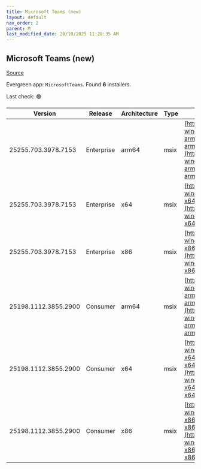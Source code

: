 ```yaml
---
title: Microsoft Teams (new)
layout: default
nav_order: 2
parent: M
last_modified_date: 20/10/2025 11:28:35 AM
---
```


## Microsoft Teams (new)

[Source](https://www.microsoft.com/teams)

Evergreen app: `MicrosoftTeams`. Found **6** installers.

Last check: 🟢

| Version              | Release    | Architecture | Type | URI                                                                                                                                                                                                                                  |
| -------------------- | ---------- | ------------ | ---- | ------------------------------------------------------------------------------------------------------------------------------------------------------------------------------------------------------------------------------------ |
| 25255.703.3978.7153  | Enterprise | arm64        | msix | [https://installer.teams.static.microsoft/production-windows-arm64/25255.703.3978.7153/MSTeams-arm64.msix](https://installer.teams.static.microsoft/production-windows-arm64/25255.703.3978.7153/MSTeams-arm64.msix)                 |
| 25255.703.3978.7153  | Enterprise | x64          | msix | [https://installer.teams.static.microsoft/production-windows-x64/25255.703.3978.7153/MSTeams-x64.msix](https://installer.teams.static.microsoft/production-windows-x64/25255.703.3978.7153/MSTeams-x64.msix)                         |
| 25255.703.3978.7153  | Enterprise | x86          | msix | [https://installer.teams.static.microsoft/production-windows-x86/25255.703.3978.7153/MSTeams-x86.msix](https://installer.teams.static.microsoft/production-windows-x86/25255.703.3978.7153/MSTeams-x86.msix)                         |
| 25198.1112.3855.2900 | Consumer   | arm64        | msix | [https://installer.teams.static.microsoft/production-windows-arm64/25198.1112.3855.2900/MicrosoftTeams-arm64.msix](https://installer.teams.static.microsoft/production-windows-arm64/25198.1112.3855.2900/MicrosoftTeams-arm64.msix) |
| 25198.1112.3855.2900 | Consumer   | x64          | msix | [https://installer.teams.static.microsoft/production-windows-x64/25198.1112.3855.2900/MicrosoftTeams-x64.msix](https://installer.teams.static.microsoft/production-windows-x64/25198.1112.3855.2900/MicrosoftTeams-x64.msix)         |
| 25198.1112.3855.2900 | Consumer   | x86          | msix | [https://installer.teams.static.microsoft/production-windows-x86/25198.1112.3855.2900/MicrosoftTeams-x86.msix](https://installer.teams.static.microsoft/production-windows-x86/25198.1112.3855.2900/MicrosoftTeams-x86.msix)         |
